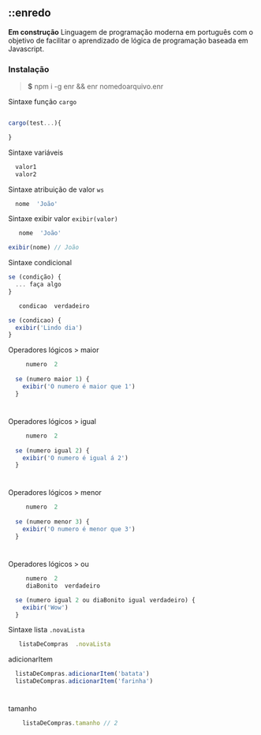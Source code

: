 ## ::enredo 

**Em construção**  Linguagem de programação moderna em português com o objetivo de facilitar o aprendizado de lógica de programação baseada em Javascript.

### Instalação

> **$** npm i -g enr && enr nomedoarquivo.enr  

Sintaxe função `cargo`  
```javascript

cargo(test...){

}
```

Sintaxe variáveis `  `  
```javascript
  valor1
  valor2
```

Sintaxe atribuição de valor `ws`  
```javascript
  nome  'João'
```

Sintaxe exibir valor `exibir(valor)`  
```javascript
   nome  'João'

exibir(nome) // João
```

Sintaxe condicional
```javascript
se (condição) {
  ... faça algo
}
```
```javascript
   condicao  verdadeiro

se (condicao) {
  exibir('Lindo dia')
}
```

Operadores lógicos > maior

```javascript
     numero  2
  
  se (numero maior 1) {
    exibir('O numero é maior que 1')
  }

```
#

Operadores lógicos > igual

```javascript
     numero  2
  
  se (numero igual 2) {
    exibir('O numero é igual á 2')
  }
```

#

Operadores lógicos > menor

```javascript
     numero  2
  
  se (numero menor 3) {
    exibir('O numero é menor que 3')
  }
  ```
#

Operadores lógicos > ou

```javascript
     numero  2
     diaBonito  verdadeiro

  se (numero igual 2 ou diaBonito igual verdadeiro) {
    exibir('Wow')
  }
  ```

Sintaxe lista `.novaLista`  
```javascript
   listaDeCompras  .novaLista
```

adicionarItem

  ```javascript
    listaDeCompras.adicionarItem('batata')
    listaDeCompras.adicionarItem('farinha')
  ```

#

tamanho

```javascript
    listaDeCompras.tamanho // 2
  ```
